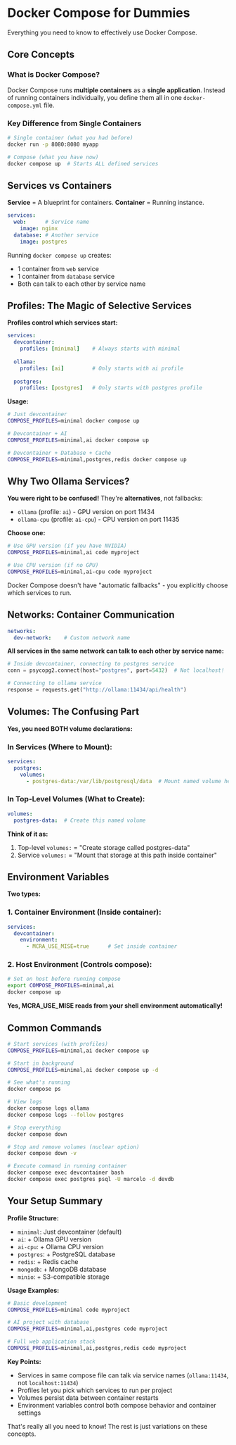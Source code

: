 # Docker Compose for Dummies

Everything you need to know to effectively use Docker Compose.

## Core Concepts

### What is Docker Compose?

Docker Compose runs **multiple containers** as a **single application**. Instead of running containers individually, you define them all in one `docker-compose.yml` file.

### Key Difference from Single Containers

```bash
# Single container (what you had before)
docker run -p 8080:8080 myapp

# Compose (what you have now) 
docker compose up  # Starts ALL defined services
```

## Services vs Containers

**Service** = A blueprint for containers. **Container** = Running instance.

```yaml
services:
  web:      # Service name
    image: nginx
  database: # Another service
    image: postgres
```

Running `docker compose up` creates:
- 1 container from `web` service  
- 1 container from `database` service
- Both can talk to each other by service name

## Profiles: The Magic of Selective Services

**Profiles control which services start:**

```yaml
services:
  devcontainer:
    profiles: [minimal]    # Always starts with minimal
  
  ollama:  
    profiles: [ai]         # Only starts with ai profile
    
  postgres:
    profiles: [postgres]   # Only starts with postgres profile
```

**Usage:**
```bash
# Just devcontainer
COMPOSE_PROFILES=minimal docker compose up

# Devcontainer + AI  
COMPOSE_PROFILES=minimal,ai docker compose up

# Devcontainer + Database + Cache
COMPOSE_PROFILES=minimal,postgres,redis docker compose up
```

## Why Two Ollama Services?

<!-- TODO(claude): Update the comments in the docker-compose file to remove the 'fallback' comment. Mention that it is an alternative. Questions: [1] will the gpu one simply fail in a system without gpus? [2] I imagine that if I have non-nvidia gpus (say, AMD), I will need  a different service, right? No need to implement it now, I just want to understand. My gpus are nvidia. [3] So one will never run them at the same time, right? If so, why use different ports? -->
**You were right to be confused!** They're **alternatives**, not fallbacks:

- `ollama` (profile: `ai`) - GPU version on port 11434
- `ollama-cpu` (profile: `ai-cpu`) - CPU version on port 11435

**Choose one:**
```bash
# Use GPU version (if you have NVIDIA)
COMPOSE_PROFILES=minimal,ai code myproject

# Use CPU version (if no GPU) 
COMPOSE_PROFILES=minimal,ai-cpu code myproject
```

Docker Compose doesn't have "automatic fallbacks" - you explicitly choose which services to run.

## Networks: Container Communication

```yaml
networks:
  dev-network:    # Custom network name
```

**All services in the same network can talk to each other by service name:**

```python
# Inside devcontainer, connecting to postgres service
conn = psycopg2.connect(host="postgres", port=5432)  # Not localhost!

# Connecting to ollama service  
response = requests.get("http://ollama:11434/api/health")
```

## Volumes: The Confusing Part

**Yes, you need BOTH volume declarations:**

### In Services (Where to Mount):
```yaml
services:
  postgres:
    volumes:
      - postgres-data:/var/lib/postgresql/data  # Mount named volume here
```

### In Top-Level Volumes (What to Create):
```yaml
volumes:
  postgres-data:  # Create this named volume
```

**Think of it as:**
1. Top-level `volumes:` = "Create storage called postgres-data"
2. Service `volumes:` = "Mount that storage at this path inside container"

## Environment Variables 

**Two types:**

### 1. Container Environment (Inside container):
```yaml
services:
  devcontainer:
    environment:
      - MCRA_USE_MISE=true      # Set inside container
```

### 2. Host Environment (Controls compose):
```bash
# Set on host before running compose
export COMPOSE_PROFILES=minimal,ai
docker compose up
```

<!-- TODO(claude): So if I set MCRA_USE_MISE to false before calling `docker compose up`, it will override the `true` defined in the compose file, right? -->
**Yes, MCRA_USE_MISE reads from your shell environment automatically!**

## Common Commands

```bash
# Start services (with profiles)
COMPOSE_PROFILES=minimal,ai docker compose up

# Start in background
COMPOSE_PROFILES=minimal,ai docker compose up -d

# See what's running
docker compose ps

# View logs
docker compose logs ollama
docker compose logs --follow postgres

# Stop everything
docker compose down

# Stop and remove volumes (nuclear option)
docker compose down -v

# Execute command in running container
docker compose exec devcontainer bash
docker compose exec postgres psql -U marcelo -d devdb
```

## Your Setup Summary

**Profile Structure:**
- `minimal`: Just devcontainer (default)
- `ai`: + Ollama GPU version  
- `ai-cpu`: + Ollama CPU version
- `postgres`: + PostgreSQL database
- `redis`: + Redis cache
- `mongodb`: + MongoDB database  
- `minio`: + S3-compatible storage

<!-- TODO(claude): The .devcontainer/README.md should be updated with something like this and the 'Common Commands' mentioned above. -->
**Usage Examples:**
```bash
# Basic development
COMPOSE_PROFILES=minimal code myproject

# AI project with database
COMPOSE_PROFILES=minimal,ai,postgres code myproject  

# Full web application stack
COMPOSE_PROFILES=minimal,ai,postgres,redis code myproject
```

<!-- TODO(claude): Make a TL;DR section at the top with these and whatever else are the key points that I should never forget. It should be a small, summarized, section, like this one. -->
**Key Points:**
- Services in same compose file can talk via service names (`ollama:11434`, not `localhost:11434`)
- Profiles let you pick which services to run per project
- Volumes persist data between container restarts
- Environment variables control both compose behavior and container settings

That's really all you need to know! The rest is just variations on these concepts.